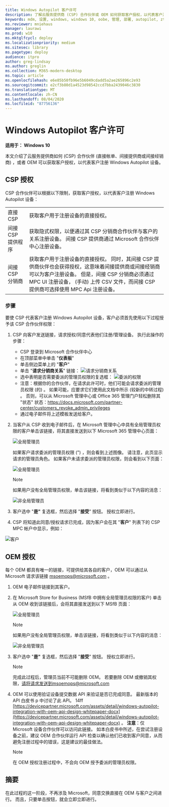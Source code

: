 ```yaml
---
title: Windows Autopilot 客户许可
description: 了解云服务提供商 (CSP) 合作伙伴或 OEM 如何获取客户授权，以代表客户注册 Windows Autopilot 设备。
keywords: mdm, 设置, windows, windows 10, oobe, 管理, 部署, autopilot, ztd, 零接触, 合作伙伴, msfb, intune
ms.reviewer: mniehaus
manager: laurawi
ms.prod: w10
ms.mktglfcycl: deploy
ms.localizationpriority: medium
ms.sitesec: library
ms.pagetype: deploy
audience: itpro
author: greg-lindsay
ms.author: greglin
ms.collection: M365-modern-desktop
ms.topic: article
ms.openlocfilehash: e6e85b50fb96e5b6049cdadd5a2ae265896c2e93
ms.sourcegitcommit: e2cf3b80d1a4523d98542ccd7bba2439046c3830
ms.translationtype: MT
ms.contentlocale: zh-CN
ms.lasthandoff: 08/04/2020
ms.locfileid: "87756136"
---
```

# <a name="windows-autopilot-customer-consent"></a>Windows Autopilot 客户许可

**适用于： Windows 10**

本文介绍了云服务提供商如何 (CSP) 合作伙伴 (直接帐单、间接提供商或间接经销商) ，或者 OEM 可以获取客户授权，以代表客户注册 Windows Autopilot 设备。

## <a name="csp-authorization"></a>CSP 授权

CSP 合作伙伴可以根据以下限制，获取客户授权，以代表客户注册 Windows Autopilot 设备：

<table>
<tr><td>直接 CSP<td>获取客户用于注册设备的直接授权。
<tr><td>间接 CSP 提供程序<td>获取隐式权限，以便通过其 CSP 分销商合作伙伴与客户的关系注册设备。  间接 CSP 提供商通过 Microsoft 合作伙伴中心注册设备。
<tr><td>间接 CSP 分销商<td>获取客户用于注册设备的直接授权。  同时，其间接 CSP 提供商伙伴也会获得授权，这意味着间接提供商或间接经销商可以为客户注册设备。  但是，间接 CSP 分销商必须通过 MPC UI 注册设备， (手动) 上传 CSV 文件，而间接 CSP 提供商可选择使用 MPC Api 注册设备。
</table>

### <a name="steps"></a>步骤

要使 CSP 代表客户注册 Windows Autopilot 设备，客户必须首先使用以下过程授予该 CSP 合作伙伴权限：

1. CSP 向客户发送链接，请求授权/同意代表他们注册/管理设备。  执行此操作的步骤：
    - CSP 登录到 Microsoft 合作伙伴中心
    - 在顶部菜单中单击 "**仪表板**"
    - 单击侧边菜单上的 "**客户**"
    - 单击 "**请求分销商关系**" 链接： ![ 请求分销商关系](images/csp1.png)
    - 选中表明是否需要委派的管理员权限的复选框： ![ 委派的权限](images/csp2.png)
    - 注意：根据你的合作伙伴，在请求此许可时，他们可能会请求委派的管理员权限 (的) 。  如果可能，应要求它们使用此文档中所示 (较新的中转过程) 。 否则，可以从 Microsoft 管理中心或 Office 365 管理门户轻松删除其 "状态" 状态：https://docs.microsoft.com/partner-center/customers_revoke_admin_privileges
    - 通过电子邮件将上述模板发送给客户。
2. 当客户从 CSP 收到电子邮件后，在 Microsoft 管理中心中具有全局管理员权限的客户单击该链接，将其直接发送到以下 Microsoft 365 管理中心页面：

    ![全局管理员](images/csp3a.png)

    如果客户请求委派的管理员权限 (") ，则会看到上述图像。 请注意，此页显示请求的管理员角色。  如果客户未请求委派的管理员权限，则会看到以下页面：

    ![全局管理员](images/csp3b.png)   

    > [!NOTE]
    > 如果用户没有全局管理员权限，单击该链接，将看到类似于以下内容的消息：

    ![非全局管理员](images/csp4.png)

3. 客户选中 "**是"** 复选框，然后选择 "**接受**" 按钮。 授权立即进行。
4. CSP 将知道此同意/授权请求已完成，因为客户会在其 "**客户**" 列表下的 CSP MPC 帐户中显示，例如：

![客户](images/csp5.png)

## <a name="oem-authorization"></a>OEM 授权

每个 OEM 都具有唯一的链接，可提供给其各自的客户，OEM 可以通过从 Microsoft 请求该链接 msoemops@microsoft.com 。

1. OEM 电子邮件链接到其客户。
2. 在 Microsoft Store for Business (MSfB 中拥有全局管理员权限的客户) 单击从 OEM 收到该链接后，会将其直接发送到以下 MSfB 页面：

    ![全局管理员](images/csp6.png)

    > [!NOTE]
    > 如果用户没有全局管理员权限，单击该链接，将看到类似于以下内容的消息：

    ![非全局管理员](images/csp7.png)
3. 客户选中 "**是"** 复选框，然后选择 "**接受**" 按钮。  授权立即进行。

    > [!NOTE]
    > 完成此过程后，管理员当前不可能删除 OEM。 若要删除 OEM 或撤销其权限，请将请求发送到msoemops@microsoft.com

4. OEM 可以使用验证设备提交数据 API 来验证是否已完成同意。  最新版本的 API 白皮书 p 中讨论了此 API。 14ff [https://devicepartner.microsoft.com/assets/detail/windows-autopilot-integration-with-oem-api-design-whitepaper-docx](https://devicepartner.microsoft.com/assets/detail/windows-autopilot-integration-with-oem-api-design-whitepaper-docx) 。 **注意**：仅 Microsoft 设备合作伙伴可以访问此链接。 如本白皮书中所述，在尝试注册设备之前，建议 OEM 合作伙伴运行 API 检查以确认他们已收到客户同意，从而避免注册过程中的错误，这是建议的最佳做法。

    > [!NOTE]
    > 在 OEM 授权注册过程中，不会向 OEM 授予委派的管理员权限。

## <a name="summary"></a>摘要

在此过程的这一阶段，不再涉及 Microsoft，同意交换直接在 OEM 与客户之间进行。  而且，只要单击按钮，就会立即立即进行。
